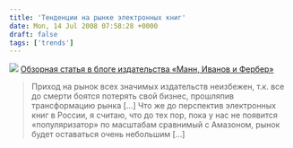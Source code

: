 ```yaml
---
title: 'Тенденции на рынке электронных книг'
date: Mon, 14 Jul 2008 07:58:28 +0000
draft: false
tags: ['trends']
---
```


[![](http://mann-ivanov-ferber.ru/i/logo.gif)](http://blog.mann-ivanov-ferber.ru/2008/07/14/tendentsii-na-ryinke-elektronnyih-knig/) [Обзорная статья в блоге издательства «Манн, Иванов и Фербер»](http://blog.mann-ivanov-ferber.ru/2008/07/14/tendentsii-na-ryinke-elektronnyih-knig/)

> Приход на рынок всех значимых издательств неизбежен, т.к. все до смерти боятся потерять свой бизнес, прошляпив трансформацию рынка \[…\] Что же до перспектив электронных книг в России, я считаю, что до тех пор, пока у нас не появится «популяризатор» по масштабам сравнимый с Амазоном, рынок будет оставаться очень небольшим \[…\]